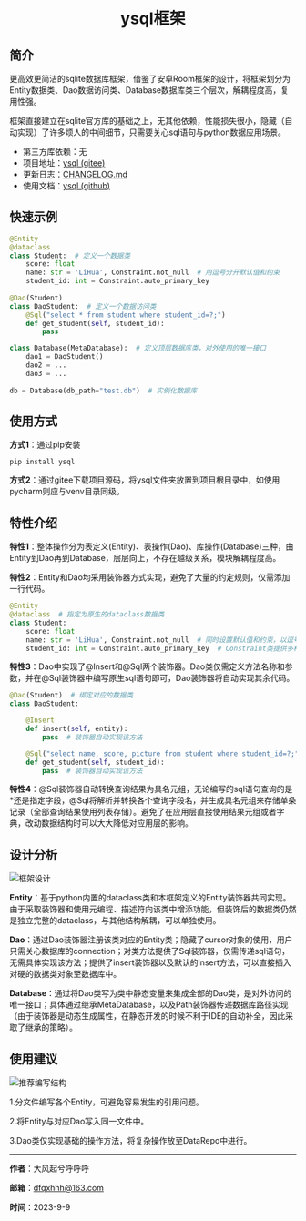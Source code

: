<h1 align='center'> ysql框架 </h1>

## 简介

更高效更简洁的sqlite数据库框架，借鉴了安卓Room框架的设计，将框架划分为Entity数据类、Dao数据访问类、Database数据库类三个层次，解耦程度高，复用性强。

框架直接建立在sqlite官方库的基础之上，无其他依赖，性能损失很小，隐藏（自动实现）了许多烦人的中间细节，只需要关心sql语句与python数据应用场景。

- 第三方库依赖：无
- 项目地址：[ysql (gitee)](https://gitee.com/darlingxyz/ysql)
- 更新日志：[CHANGELOG.md](https://gitee.com/darlingxyz/ysql/blob/master/CHANGELOG.md)
- 使用文档：[ysql (github)](https://darlingxyz.github.io/ysql/#/)

## 快速示例

```python
@Entity
@dataclass
class Student:  # 定义一个数据类
    score: float
    name: str = 'LiHua', Constraint.not_null  # 用逗号分开默认值和约束
    student_id: int = Constraint.auto_primary_key 
    
@Dao(Student)
class DaoStudent:  # 定义一个数据访问类
    @Sql("select * from student where student_id=?;")
    def get_student(self, student_id):
        pass

class Database(MetaDatabase):  # 定义顶层数据库类，对外使用的唯一接口
    dao1 = DaoStudent()
    dao2 = ...
    dao3 = ...
    
db = Database(db_path="test.db")  # 实例化数据库
```

## 使用方式

**方式1**：通过pip安装

```
pip install ysql
```

**方式2**：通过gitee下载项目源码，将ysql文件夹放置到项目根目录中，如使用pycharm则应与venv目录同级。

## 特性介绍

**特性1**：整体操作分为表定义(Entity)、表操作(Dao)、库操作(Database)三种，由Entity到Dao再到Database，层层向上，不存在越级关系，模块解耦程度高。

**特性2**：Entity和Dao均采用装饰器方式实现，避免了大量的约定规则，仅需添加一行代码。

```python
@Entity
@dataclass  # 指定为原生的dataclass数据类
class Student:
    score: float
    name: str = 'LiHua', Constraint.not_null  # 同时设置默认值和约束，以逗号分开即可
    student_id: int = Constraint.auto_primary_key  # Constraint类提供多种字段约束
```

**特性3**：Dao中实现了@Insert和@Sql两个装饰器。Dao类仅需定义方法名称和参数，并在@Sql装饰器中编写原生sql语句即可，Dao装饰器将自动实现其余代码。

```python
@Dao(Student)  # 绑定对应的数据类
class DaoStudent:

    @Insert
    def insert(self, entity):
        pass  # 装饰器自动实现该方法

    @Sql("select name, score, picture from student where student_id=?;")
    def get_student(self, student_id):
        pass  # 装饰器自动实现该方法
```

**特性4**：@Sql装饰器自动转换查询结果为具名元组，无论编写的sql语句查询的是*还是指定字段，@Sql将解析并转换各个查询字段名，并生成具名元组来存储单条记录（全部查询结果使用列表存储）。避免了在应用层直接使用结果元组或者字典，改动数据结构时可以大大降低对应用层的影响。

## 设计分析

![框架设计](asset/design.svg)

**Entity**：基于python内置的dataclass类和本框架定义的Entity装饰器共同实现。由于采取装饰器和使用元编程、描述符向该类中增添功能，但装饰后的数据类仍然是独立完整的dataclass，与其他结构解耦，可以单独使用。

**Dao**：通过Dao装饰器注册该类对应的Entity类；隐藏了cursor对象的使用，用户只需关心数据库的connection；对类方法提供了Sql装饰器，仅需传递sql语句，无需具体实现该方法；提供了insert装饰器以及默认的insert方法，可以直接插入对硬的数据类对象至数据库中。

**Database**：通过将Dao类写为类中静态变量来集成全部的Dao类，是对外访问的唯一接口；具体通过继承MetaDatabase，以及Path装饰器传递数据库路径实现（由于装饰器是动态生成属性，在静态开发的时候不利于IDE的自动补全，因此采取了继承的策略）。

## 使用建议

![推荐编写结构](asset/advice.svg)

1.分文件编写各个Entity，可避免容易发生的引用问题。

2.将Entity与对应Dao写入同一文件中。

3.Dao类仅实现基础的操作方法，将复杂操作放至DataRepo中进行。

------


**作者**：大风起兮呼呼呼

**邮箱**：dfqxhhh@163.com

**时间**：2023-9-9